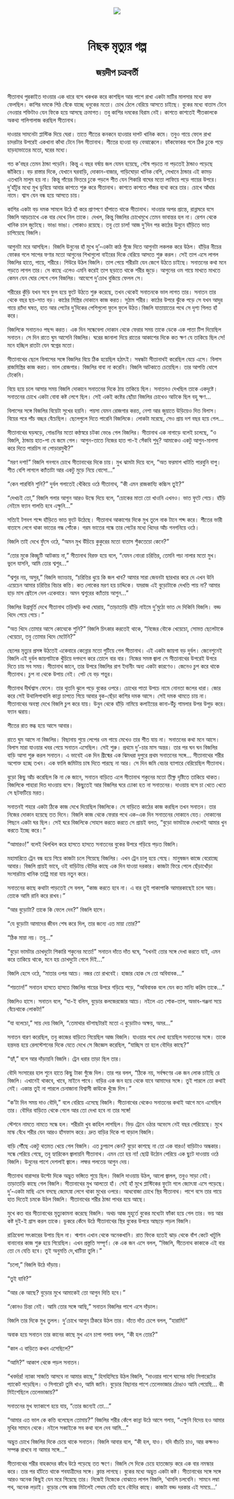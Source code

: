<div align=center> <img src="../../metadata/images/rabibasariya/নিছক-মৃত্যুর-গল্প-জয়দীপ-চক্রবর্তী.jpg" align="center"></div><br><h1 align=center>নিছক মৃত্যুর গল্প</h1>
<h2 align=center>জয়দীপ চক্রবর্তী</h2><br>সীতানাথ পুরকাইত দাওয়ার এক ধারে বসে খকখক করে কাশছিল আর পাশে রাখা একটা মাটির মালসার মধ্যে কফ ফেলছিল। কাশির দমকে পিঠ বেঁকে যাচ্ছে ধনুকের মতো। চোখ ঠেলে বেরিয়ে আসতে চাইছে। বুকের মধ্যে বাতাস টেনে নেওয়ার শক্তিটাও যেন ফিকে হয়ে আসছে ক্রমাগত। তবু কাশির দমকের বিরাম নেই। কাশতে কাশতেই শীতকালকে অকথ্য গালিগালাজ করছিল সীতানাথ।

দাওয়ার সামনেটা প্লাস্টিক দিয়ে ঘেরা। তাতে শীতের কনকনে হাওয়ার দাপট খানিক কমে। তবুও গায়ে ফেলে রাখা চাদরটার উপরেই একখানা কাঁথা টেনে নিল সীতানাথ। শীতের হাওয়া বড় বেআক্কেলে। ফাঁকফোকর গলে ঠিক ঢুকে পড়ে হাড়হাভাতের মতো, ঘরের মধ্যে।

গত ক’বছর তেমন ঠান্ডা পড়েনি। কিন্তু এ বছর বর্ষায় জল যেমন হয়েছে, পৌষ পড়তে না পড়তেই ঠান্ডাও পড়েছে জাঁকিয়ে। বড় রাস্তার দিকে, যেখানে ঘরবাড়ি, দোকান-বাজার, গাড়িঘোড়া খানিক বেশি, সেখানে ঠান্ডার এই কামড় এতখানি মালুম হয় না। কিন্তু গাঁয়ের ভিতরে ঢুকে পড়লে শীত যেন শিকারি বাঘের মতো লাফিয়ে পড়ে গায়ের উপরে। দু’হাঁটুর মধ্যে মুখ ডুবিয়ে আবার কাশতে শুরু করে সীতানাথ। কাশতে কাশতে পাঁজর ব্যথা করে তার। চোখে আঁধার নামে। শ্বাস যেন বন্ধ হয়ে আসতে চায়।

কাশির একটা বড় দমক সামলে উঠে হাঁ করে প্রাণপণে হাঁপাতে থাকে সীতানাথ। দাওয়ার অপর প্রান্তে, রান্নাঘরে বসে বিজলি আড়চোখে এক বার দেখে নিল তাকে। দেখল, কিন্তু বিজলির চোখেমুখে তেমন ভাবান্তর হল না। রেশন থেকে খানিক চাল জুটেছে। ভাঙা ভাঙা। পোকাও রয়েছে। তবু তো চাল! আজ দু’দিন পর কাঠের উনুনে হাঁড়িতে ভাত চাপিয়েছে বিজলি।

আগুনটা মরে আসছিল। বিজলি উনুনের হাঁ মুখে দু’-একটা কাঠ গুঁজে দিতে আগুনটা লকলক করে উঠল। হাঁড়ির নীচের ফোকর গলে সাপের ফণার মতো আগুনের শিখাগুলো বাইরের দিকে বেরিয়ে আসতে শুরু করল। সেই তাপ এসে লাগল বিজলির হাতে, পায়ে, শরীরে। শিউরে উঠল বিজলি। তাপ পেয়ে শরীরটা যেন জেগে উঠতে চাইছে। সনাতনের কথা মনে পড়তে লাগল তার। সে কাছে এলেও এমনি করেই তাপ ছড়াতে থাকে শরীর জুড়ে। আগুনের ওম গায়ে মাখতে মাখতে কেমন যেন ঘোর লেগে গেল বিজলির। আবেশে দু’চোখ বুজিয়ে ফেলল সে।

শরীরের কুঁড়ি যখন সবে ফুল হয়ে ফুটে উঠতে শুরু করেছে, তখন থেকেই সনাতনকে ভাল লাগত তার। সনাতন তার থেকে বছর ছয়-সাত বড়। কাঠের মিস্ত্রির দোকানে কাজ করত। সুঠাম শরীর। কাঠের উপরে ঝুঁকে পড়ে সে যখন আদুর গায়ে র‌্যাঁদা ঘষত, হাত আর পেটের দু’দিকের পেশিগুলো ফুলে ফুলে উঠত।বিজলি যাতায়াতের পথে সে দৃশ্য গিলত হাঁ করে।

বিজলিকে সনাতনও পছন্দ করত। এক দিন সন্ধেবেলা দোকান থেকে ফেরার সময় তাকে ডেকে এক পাতা টিপ দিয়েছিল সনাতন। সে দিন রাতে ঘুম আসেনি বিজলির। ঘরের জানালা দিয়ে রাতের আকাশের দিকে কত ক্ষণ যে তাকিয়ে ছিল সে! মনে হচ্ছিল রাতটা যেন স্বপ্নের মতো।

সীতানাথের ছেলে বিলাসের সঙ্গে বিজলির বিয়ে ঠিক হয়েছিল হঠাৎই। সম্বন্ধটা সীতানাথই করেছিল যেচে এসে। বিলাস রাজমিস্ত্রির কাজ করত। ভাল রোজগার। বিজলির বাবা না করেনি। বিজলি আটকাতে চেয়েছিল। তার আপত্তি ধোপে টেকেনি।

বিয়ে হয়ে চলে আসার সময় বিজলি দোকানে সনাতনের দিকে ঠায় তাকিয়ে ছিল। সনাতনও দেখছিল তাকে একদৃষ্টে। সনাতনের চোখে একটা বোবা কষ্ট লেগে ছিল। সেই একই কষ্টের ছোঁয়া বিজলির চোখেও আটকে ছিল বহু ক্ষণ...

বিলাসের সঙ্গে বিজলির বিয়েটা সুখের হয়নি। পয়সা যেমন রোজগার করত, নেশা আর জুয়াতে উড়িয়েও দিত বিলাস। বিয়ের পরে পাঁচ বচ্ছর বেঁচেছিল। ছেলেপুলে দিতে পারেনি বিজলিকে। লোকটা মরেছে, সেও প্রায় দশ বছর হয়ে গেল...

সীতানাথের ঘড়ঘড়ে, গোঙানির মতো কণ্ঠস্বরে চটকা ভেঙে গেল বিজলির। সীতানাথ এক নাগাড়ে বলেই চলেছে, “ও বিজলি, ঠান্ডায় হাত-পা যে জমে গেল। আগুন-তাতে নিজের হাত পা-ই সেঁকবি শুধু? আমাকেও একটু আগুন-মালসা করে দিতে পারচিস না পোড়ারমুখী?”

“মরণ দশা!” বিজলি গনগনে চোখে সীতানাথের দিকে চায়। মুখ ঝামটা দিয়ে বলে, “অত ফরমাশ খাটতি পারবুনি বাপু। শীত বেশি লাগলে ক্যাঁতাটা আর একটু মুড়ে নিয়ে বোসো...”

“কেন পারবিনি শুনি?” দুর্বল গলাতেই খেঁকিয়ে ওঠে সীতানাথ, “কী এমন রাজকায্যি কচ্চিস তুই?” 

“দেখচই তো,” বিজলি গলার আগুন আরও উস্কে দিয়ে বলে, “চোকের মাতা তো খাওনি এখনও। ভাত ফুটে গেচে। হাঁড়ি নেইমে ফ্যান গালতি হবে এক্ষুনি...”

সত্যিই টগবগ শব্দে হাঁড়িতে ভাত ফুটে উঠেছে। সীতানাথ আকাশের দিকে মুখ তুলে নাক টানে শব্দ করে। শীতের ভারী বাতাসে লেগে থাকা ভাতের গন্ধ শোঁকে। গরম ভাতের গন্ধে তার পেটের মধ্যে খিদের আঁচ গনগনিয়ে ওঠে।

বিজলি তাই দেখে ফুঁসে ওঠে, “অমন মুখ উঁচিয়ে কুকুরের মতো বাতাস শুঁকতেচো কেনে?”

“তোর মুকে কিচ্ছুটি আটকায় না,” সীতানাথ বিরক্ত হয়ে বলে, “যেমন নোংরা চরিত্তির, তেমনি পচা নালার মতো মুখ। ভুলে যাসনি, আমি তোর শ্বশুর...”

“শ্বশুর নয়, অসুর,” বিজলি ভ্যাংচায়, “চরিত্তির ধুয়ে কি জল খাব? আমার সারা জেবনটা ছারখার করে দে এখন উনি এয়েচেন আমার চরিত্তির বিচার কত্তি। কত লোকের মরণ হয় চাদ্দিকে। যমরাজ এই বুড়োটাকে দেখতি পায় না? আমার হাড় মাস জ্বেইলে দেল একেবারে। অমন শ্বশুরের ক্যাঁতায় আগুন...”

বিজলির উগ্রমূর্তি দেখে সীতানাথ তড়িঘড়ি কথা ঘোরায়, “তাড়াতাড়ি হাঁড়ি নাইমে দু’মুঠো ভাত দে দিকিনি বিজলি। বড্ড খিদে পেয়ে গেচে।”

“অত খিদে তোমার আসে কোত্থেকে শুনি?” বিজলি চিৎকার করতেই থাকে, “নিজের বৌকে খেয়েচো, সোমত্ত ছেলেটাকে খেয়েচো, তবু তোমার খিদে মেটেনি?”

ছেলের মৃত্যুর প্রসঙ্গ উঠতেই একেবারে কেন্নোর মতো গুটিয়ে গেল সীতানাথ। এই একটা জায়গা বড় দুর্বল। জেনেশুনেই বিজলি এই দুর্বল জায়গাটাকে খুঁচিয়ে দগদগে করে তোলে বার বার। নিজের সমস্ত জ্বালা সে সীতানাথের উপরেই উগরে দিতে চায় সব সময়। সীতানাথ জানে, তার উপরে বিজলির রাগ ইদানীং অন্য একটা কারণেও। জেনেও চুপ করে থাকে সীতানাথ। চুপ না থেকে উপায় নেই। পেট যে বড় শত্তুর।

সীতানাথ দীর্ঘশ্বাস ফেলে। তার থুতনি ঝুলে পড়ে বুকের ওপরে। চোখের পাতা উপচে নামে নোনতা জলের ধারা। জোর করে সেই উথালিপাথালি কান্না চাপতে গিয়ে আবার বুক-ছেঁড়া কাশির দমক আসে। সেই দমক থামতে চায় না। সীতানাথের অবস্থা দেখে বিজলি চুপ করে যায়। উনুন থেকে হাঁড়ি নামিয়ে কলাইয়ের কানা-উঁচু গামলার উপর উপুড় করে। ফ্যান ঝরায়।

শীতের রাত স্তব্ধ হয়ে আসে আবার।

রাতে ঘুম আসে না বিজলির। বিছানায় শুয়ে লেপের ওম গায়ে মেখেও তার শীত যায় না। সনাতনের কথা মনে আসে। বিলাস মারা যাওয়ার খবর পেয়ে সনাতন এসেছিল। সেই শুরু। প্রথমে দু’-চার মাস অন্তর। তার পর ঘন ঘন বিজলির বাড়ি আসা শুরু করল সনাতন। এ ভাবেই এক দিন গ্রীষ্মের এক ঝিমধরা দুপুরে প্রথম সনাতনের সঙ্গে... সীতানাথের শরীর অপোক্ত হচ্ছে তখন। এক ফালি জমিটায় চাষ দিতে পারছে না আর। সে দিন জমি বেচার ব্যাপারে বেরিয়েছিল সীতানাথ।

বুড়ো কিছু আঁচ করেছিল কি না কে জানে, সনাতন বাড়িতে এলে সীতানাথ শকুনের মতো তীক্ষ্ণ দৃষ্টিতে তাকিয়ে থাকত। বিজলিকে পাহারা দিত দাওয়ায় বসে। কিছুতেই আর বিজলির ঘরে ঢোকা হত না সনাতনের। দাওয়ায় বসে চা খেতে খেতে সে ছটফটিয়ে মরত।

সনাতনই শহরে একটা ঠিকে কাজ দেখে দিয়েছিল বিজলিকে। সে বাড়িতে কাঠের কাজ করছিল তখন সনাতন। তার নিজের দোকান হয়েছে তত দিনে। বিজলি কাজ থেকে ফেরার পথে এক-এক দিন সনাতনের দোকানে যেত। দোকানের পিছনে একটা ঘর ছিল। সেই ঘরে বিজলিকে সোহাগ করতে করতে সে প্রায়ই বলত, “বুড়ো ভামটাকে দেখলেই আমার খুন করতে ইচ্ছে করে।”

“আমারও!” বলেই খিলখিল করে হাসতে হাসতে সনাতনের বুকের উপরে গড়িয়ে পড়ত বিজলি।

মহামারিতে ট্রেন বন্ধ হয়ে গিয়ে কাজটা চলে গিয়েছে বিজলির। এখন ট্রেন চালু হয়ে গেছে। মানুষজন কাজে বেরোচ্ছে আবার। বিজলি প্রায়ই ভাবে, ওই বাড়িটায় বৌদির কাছে এক দিন যাওয়া দরকার। কাজটা ফিরে পেলে ছেঁড়াখোঁড়া সংসারটায় খানিক তাপ্পি মারা যায় নতুন করে।

সনাতনের কাছে কথাটা পাড়তেই সে বলল, “কাজ করতে হবে না। এ বার তুই পাকাপাকি আমারকাছেই চলে আয়। তোকে আমি রানি করে রাখব।”

“আর বুড়োটা? তাকে কি ফেলে দেব?” বিজলি হাসে।

“যে বুড়োটা আমাদের জীবন শেষ করে দিল, তার জন্যে এত মায়া তোর?”

“ঠিক মায়া নয়। তবু...”

“বুড়ো ভামটার চোখদুটো শিকারি শকুনের মতো!” সনাতন দাঁতে দাঁত ঘষে, “যখনই তোর সঙ্গে দেখা করতে যাই, এমন করে তাকিয়ে থাকে, মনে হয় চোখদুটো গেলে দিই...”

বিজলি হেসে ওঠে, “মাতার ওপর আচে। নজর তো রাখবেই। হাজার হোক সে তো অবিবাবক...”

“শয়তান!” সনাতন হাসতে হাসতে বিজলির গায়ের উপরে গড়িয়ে পড়ে, “অবিবাবক বলে যেন কত মান্যি করিস তাকে...”

বিজলিও হাসে। সনাতন বলে, “যা-ই বলিস, বুড়োর কলজেরজোর আচে। নইলে এত শোক-তাপ, অভাব-গঞ্জনা সয়ে বেঁচেথাকে লোকটা!”

“যা বলেচো,” সায় দেয় বিজলি, “তেমাথার বটগাছটারই মতো এ বুড়োটাও অক্ষয়, অমর...”  

সনাতন বারণ করেছিল, তবু কাজের বাড়িতে গিয়েছিল আজ বিজলি। যাওয়ার পথে দেখা হয়েছিল সনাতনের সঙ্গে। তাকে হন্তদন্ত হয়ে রেলস্টেশনের দিকে যেতে দেখে সে জিজ্ঞেস করেছিল, “যাচ্ছিস তা হলে বৌদির কাছে?”

“হ্যাঁ,” বলে আর দাঁড়ায়নি বিজলি। ট্রেন ধরার তাড়া ছিল তার।

বৌদি সংসারের হাল শুনে হাতে কিছু টাকা গুঁজে দিল। তার পর বলল, “ঠিকে নয়, সর্বক্ষণের এক জন লোক চাইছি রে বিজলি। এখানেই থাকবে, খাবে, মাইনে পাবে। বাড়ির এক জন হয়ে থেকে যাবে আমাদের সঙ্গে। তুই পারলে তো কথাই নেই। একান্ত তুই না পারলে চেনাজানা বিশ্বাসী কাউকে খুঁজে দিস।”

“ক’টা দিন সময় দাও বৌদি,” বলে বেরিয়ে এসেছে বিজলি। সীতানাথের থেকেও সনাতনের কথাই আগে মনে এসেছিল তার। বৌদির বাড়িতে থেকে গেলে আর তো দেখা হবে না তার সঙ্গে!

স্টেশনে নামতে নামতে সন্ধে হল। শরীরটা খুব কাহিল লাগছিল। ভিড় ট্রেনে ওঠার অভ্যেস নেই বছর পেরিয়েছে। মুখে মাস্ক বেঁধে শরীর যেন আরও হাঁসফাস করে। দ্রুত বাড়ির দিকে পা বাড়াল বিজলি।

বাড়ি পৌঁছে একটু থতমত খেয়ে গেল বিজলি। এত চুপচাপ কেন? বুড়ো কাশছে না তো এক বারও! বাড়িটাও অন্ধকার। সন্ধে পেরিয়ে গেছে, তবু হ্যারিকেন জ্বালায়নি সীতানাথ। এমন তো হয় না! ছোট্ট উঠোন পেরিয়ে এক ছুটে দাওয়ায় ওঠে বিজলি। উনুনের পাশে দেশলাই জ্বালে। লম্ফর পলতেয় আগুন দেয়।

সীতানাথ বারান্দার উল্টো দিকে অদ্ভুত ভঙ্গিতে শুয়ে ছিল। বিজলি দাওয়ায় উঠল, আলো জ্বালল, তবুও সাড়া নেই। তাড়াতাড়ি কাছে গেল বিজলি। সীতানাথের মুখ আলতো হাঁ। সেই হাঁ মুখে প্লাস্টিকের ফুটো গলে জ্যোৎস্না এসে পড়েছে। দু’-একটা মাছি এসে বসছে জ্যোৎস্না লেগে থাকা মুখের ওপরে। আধবোজা চোখে স্থির সীতানাথ। পাশে বসে তার গায়ে হাত দিতেই চমকে উঠল বিজলি। সীতানাথের শরীর ঠান্ডা পাথর হয়ে আছে।

মুখে কত বার সীতানাথের মৃত্যুকামনা করেছে বিজলি। অথচ আজ মুহূর্তে বুকের মধ্যেটা ফাঁকা হয়ে গেল তার। ভয় আর কষ্ট দুই-ই গ্রাস করল তাকে। ডুকরে কেঁদে উঠে সীতানাথের স্থির বুকের উপরে আছড়ে পড়ল বিজলি।

রাত্রিবেলা সৎকারের উপায় ছিল না। শ্মশান এখান থেকে অনেকখানি। রাত ফিকে হতেই ঝাড় থেকে বাঁশ কেটে খাটুলি বানানোর কাজ শুরু হয়ে গিয়েছিল। এখন প্রস্তুতি সম্পূর্ণ। কে এক জন এসে বলল, “বিজলি, সীতেনাথ কাকাকে এই বার তো নে যেতি হবে। তুই অনুমতি দে,খাটিয়া তুলি।”

“চলো,” বিজলি উঠে দাঁড়ায়।

“তুই যাবি?”

“আর কে আছে? বুড়োর মুখে আমাকেই তো আগুন দিতি হবে।”

“কোনও চিন্তা নেই। আমি তোর সঙ্গে আছি,” সনাতন বিজলির পাশে এসে দাঁড়াল।

বিজলি তার দিকে মুখ তুলল। দু’চোখে আগুন ঠিকরে উঠল তার। দাঁতে দাঁত চেপে বলল, “হারামি!”

অবাক হয়ে সনাতন তার কানের কাছে মুখ এনে চাপা গলায় বলল, “কী হল তোর?”

“কাল এ বাড়িতে কখন এসেছিলে?”

“আমি?” আকাশ থেকে পড়ল সনাতন।

“খবর্দার! ন্যাকা সাজতি আসবে না আমার কাছে,” হিসহিসিয়ে উঠল বিজলি, “দাওয়ার পাশে ঘাসের মদ্যি সিগারেটের প্যাকেট পড়েছিল। ও সিগারেট তুমি খাও, আমি জানি। বুড়োর বিছানার পাশে তেলেভাজার ঠোঙাও আমি পেয়েছি... কী মিইশেছিলে তেলেভাজায়?”

সনাতনের মুখ ফ্যাকাশে হয়ে যায়, “তোর জন্যেই তো...”

“আমার এত ভাল কে কত্তি বলেছেল তোমায়?” বিজলির শরীর কেঁপে কান্না উঠে আসে গলায়, “এক্ষুনি বিদেয় হও আমার মুখির সামনে থেকে। নইলে সব্বাইকে সব কথা বলে দেব আমি...”

অদ্ভুত চোখে বিজলির দিকে চেয়ে থাকে সনাতন। বিজলি আবার বলে, “কী হল, যাও। যদি বাঁচতি চাও, আর কক্ষনও সম্পক্ক রাখবে না আমার সঙ্গে...”

সীতানাথের শরীর বাহকদের কাঁধে উঠে পড়েছে তত ক্ষণে। বিজলি সে দিকে চেয়ে হাতজোড় করে এক বার নমস্কার করে। তার পর হাঁটতে থাকে শবযাত্রীদের সঙ্গে। ক্লান্ত লাগছে। বুকের মধ্যে অদ্ভুত একটা কষ্ট। সীতানাথের সঙ্গে সঙ্গে আরও অনেক কিছুই যেন মরে গিয়েছে তার। নিজেই নিজেকে বোঝাতে লাগল বিজলি, ‘থামলি চলবেনি। সামনে লম্বা পথ, অনেক লড়াই। বুড়োর শেষ কাজ মিটলেই পেত্থম যেতি হবে বৌদির কাছে। কাজটা বড্ড দরকার এই সময়ে...’